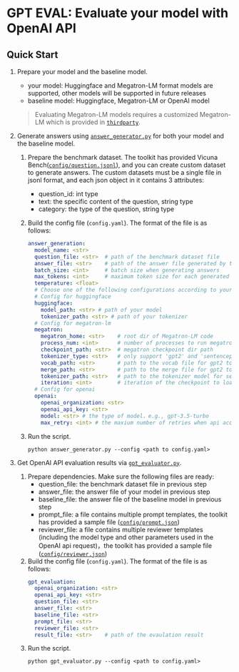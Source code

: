 # GPT EVAL: Evaluate your model with OpenAI API

## Quick Start

1. Prepare your model and the baseline model.
    - your model: Huggingface and Megatron-LM format models are supported, other models will be supported in future releases
    - baseline model: Huggingface, Megatron-LM or OpenAI model
    > Evaluating Megatron-LM models requires a customized Megatron-LM which is provided in [`thirdparty`](../../../thirdparty/).

2. Generate answers using [`answer_generator.py`](answer_generator.py) for both your model and the baseline model.
    1. Prepare the benchmark dataset. The toolkit has provided Vicuna Bench([`config/question.jsonl`](./config/question.jsonl)), and you can create custom dataset to generate answers. The custom datasets must be a single file in jsonl format, and each json object in it contains 3 attributes:
        - question_id: int type
        - text: the specific content of the question, string type
        - category: the type of the question, string type

    2. Build the config file (`config.yaml`). The format of the file is as follows:
        ```yaml
        answer_generation:
          model_name: <str>
          question_file: <str>  # path of the benchmark dataset file
          answer_file: <str>    # path of the answer file generated by the model
          batch_size: <int>     # batch size when generating answers
          max_tokens: <int>     # maximum token size for each generated answer
          temperature: <float>
          # Choose one of the following configurations according to your model type
          # Config for huggingface
          huggingface:
            model_path: <str> # path of your model
            tokenizer_path: <str> # path of your tokenizer
          # Config for megatron-lm
          megatron:
            megatron_home: <str>    # root dir of Megatron-LM code
            process_num: <int>      # number of processes to run megatron
            checkpoint_path: <str>  # megatron checkpoint dir path
            tokenizer_type: <str>   # only support 'gpt2' and 'sentencepiece' for now
            vocab_path: <str>       # path to the vocab file for gpt2 tokenizer
            merge_path: <str>       # path to the merge file for gpt2 tokenizer
            tokenizer_path: <str>   # path to the tokenizer model for sentencepiece tokenizer
            iteration: <int>        # iteration of the checkpoint to load
          # Config for openai
          openai:
            openai_organization: <str>
            openai_api_key: <str>
            model: <str> # the type of model，e.g., gpt-3.5-turbo
            max_retry: <int> # the maxium number of retries when api access fails
        ```
    3. Run the script.
        ```shell
        python answer_generator.py --config <path to config.yaml>
        ```

3. Get OpenAI API evaluation results via [`gpt_evaluator.py`](gpt_evaluator.py).
    1. Prepare dependencies. Make sure the following files are ready:
        - question_file: the benchmark dataset file in previous step
        - answer_file: the answer file of your model in previous step
        - baseline_file: the answer file of the baseline model in previous step
        - prompt_file: a file contains multiple prompt templates, the toolkit has provided a sample file ([`config/prompt.json`](config/prompt.json))
        - reviewer_file: a file contains multiple reviewer templates (including the model type and other parameters used in the OpenAI api request)，the toolkit has provided a sample file ([`config/reviewer.json`](config/reviewer.jsonl))
    2. Build the config file (`config.yaml`). The format of the file is as follows:
        ```yaml
        gpt_evaluation:
          openai_organization: <str>
          openai_api_key: <str>
          question_file: <str>
          answer_file: <str>
          baseline_file: <str>
          prompt_file: <str>
          reviewer_file: <str>
          result_file: <str>    # path of the evaulation result
        ```
    3. Run the script.
        ```shell
        python gpt_evaluator.py --config <path to config.yaml>
        ```
